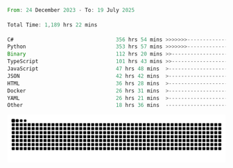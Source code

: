 <!--START_SECTION:waka-->

```rust
From: 24 December 2023 - To: 19 July 2025

Total Time: 1,189 hrs 22 mins

C#                                 356 hrs 54 mins >>>>>>>------------------   29.55 %
Python                             353 hrs 57 mins >>>>>>>------------------   29.30 %
Binary                             112 hrs 20 mins >>-----------------------   09.30 %
TypeScript                         101 hrs 43 mins >>-----------------------   08.42 %
JavaScript                         47 hrs 48 mins  >------------------------   03.96 %
JSON                               42 hrs 42 mins  >------------------------   03.54 %
HTML                               36 hrs 28 mins  >------------------------   03.02 %
Docker                             26 hrs 31 mins  >------------------------   02.20 %
YAML                               26 hrs 21 mins  >------------------------   02.18 %
Other                              18 hrs 36 mins  -------------------------   01.54 %
```

<!--END_SECTION:waka-->


<picture>
  <source media="(prefers-color-scheme: dark)" srcset="https://raw.githubusercontent.com/jeerawut97/jeerawut97/output/github-contribution-grid-snake.svg">
  <img alt="github contribution grid snake animation" src="https://raw.githubusercontent.com/jeerawut97/jeerawut97/output/github-contribution-grid-snake.svg">
</picture>
